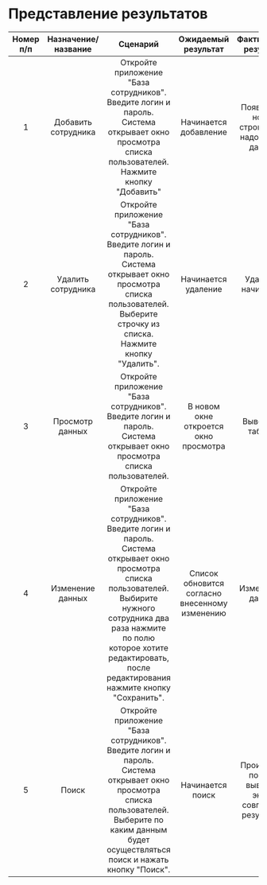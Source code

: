   # Представление результатов

| Номер п/п | Назначение/название | Сценарий | Ожидаемый результат | Фактический результат | Оценка | 
| :------: | :------: | :------: | :------: | :------: | :------: |
| 1 | Добавить сотрудника | Откройте приложение "База сотрудников". Введите логин и пароль. Система открывает окно просмотра списка пользователей. Нажмите кнопку "Добавить" | Начинается добавление| Появляется новая строка, куда надо ввести данные | Тест пройден |
| 2 | Удалить сотрудника |  Откройте приложение "База сотрудников". Введите логин и пароль. Система открывает окно просмотра списка пользователей. Выберите строчку из списка. Нажмите кнопку "Удалить". | Начинается удаление| Удаление начинается | Тест пройден |
| 3 | Просмотр данных |  Откройте приложение "База сотрудников". Введите логин и пароль. Система открывает окно просмотра списка пользователей. | В новом окне откроется окно просмотра| Выводится таблица | Тест пройден |
| 4 | Изменение данных | Откройте приложение "База сотрудников". Введите логин и пароль. Система открывает окно просмотра списка пользователей. Выбирите нужного сотрудника два раза нажмите по полю которое хотите редактировать, после редактирования нажмите кнопку "Сохранить". | Cписок обновится согласно внесенному изменению | Изменяются данные | Тест пройден |
| 5 | Поиск | Откройте приложение "База сотрудников". Введите логин и пароль. Система открывает окно просмотра списка пользователей. Выберите по каким данным будет осуществляться поиск и нажать кнопку "Поиск".  | Начинается поиск | Происходит поиск и вывод на экран совпавшие результаты | Тест пройден |
